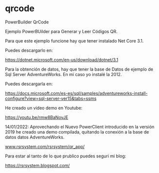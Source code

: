# qrcode
PowerBuilder QrCode

Ejemplo PowerBUilder para Generar y Leer Códigos QR.

Para que este ejemplo funcione hay que tener instalado Net Core 3.1.

Puedes descargarlo en:

https://dotnet.microsoft.com/en-us/download/dotnet/3.1

Para la obtención de datos, hay que tener la base de Datos de ejemplo de Sql Server AdventureWorks.
En mi caso yo instalé la 2012.

Puedes descargarla en:

https://docs.microsoft.com/es-es/sql/samples/adventureworks-install-configure?view=sql-server-ver15&tabs=ssms

He creado un video demo en Youtube: 

https://youtu.be/rmw8BaNovJE

14/01/2022:
Aprovechando el Nuevo PowerClient introducido en la versión 2019 he creado una demo compilada, quitando la conexión a la base de datos datos AdventureWorks.

www.rsrsystem.com/rsrsystem/qr_app/

Para estar al tanto de lo que prublico puedes seguri mi blog:

https://rsrsystem.blogspot.com/
